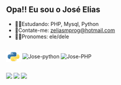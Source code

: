 ## Opa!! Eu sou o José Elias

- 👨‍💻Estudando: PHP, Mysql, Python
- 👜Contate-me: zeliasmprog@hotmail.com
- 🧍‍♂️Pronomes: ele/dele

<div style="display: inline_block"><br>
  <img align="center" alt="Jose-pthon" height="30" width="40" src="https://raw.githubusercontent.com/devicons/devicon/master/icons/python/python-original.svg">
  <img align="center" alt="Jose-python" height="30" width="40" src="https://cdn.jsdelivr.net/gh/devicons/devicon/icons/mysql/mysql-original.svg" />
  <img align="center" alt="Jose-PHP" height="30" width"40" src="https://cdn.jsdelivr.net/gh/devicons/devicon/icons/php/php-plain.svg" />

</div>

##

<div> 
  
  <a href="https://www.instagram.com/zeliasm__/" target="_blank"><img src="https://img.shields.io/badge/-Instagram-%23E4405F?style=for-the-badge&logo=instagram&logoColor=white" target="_blank"></a>
  <a href = "mailto:zeliasmprog@hotmail.com"><img src="https://img.shields.io/badge/-Gmail-%23333?style=for-the-badge&logo=gmail&logoColor=white" target="_blank"></a>
  <a href="https://www.linkedin.com/in/jos%C3%A9-elias-93a999250/" target="_blank"><img src="https://img.shields.io/badge/-LinkedIn-%230077B5?style=for-the-badge&logo=linkedin&logoColor=white" target="_blank"></a> 
  
</div>
